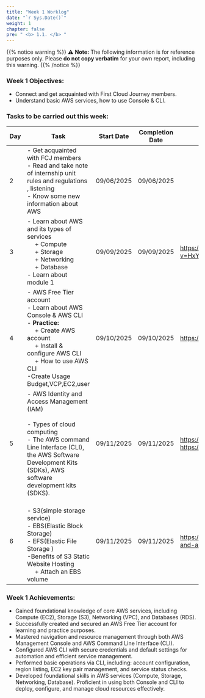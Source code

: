```yaml
---
title: "Week 1 Worklog"
date: "`r Sys.Date()`"
weight: 1
chapter: false
pre: " <b> 1.1. </b> "
---
```

{{% notice warning %}} 
⚠️ **Note:** The following information is for reference purposes only. Please **do not copy verbatim** for your own report, including this warning.
{{% /notice %}}


### Week 1 Objectives:

*  Connect and get acquainted with First Cloud Journey members.
*  Understand basic AWS services, how to use Console & CLI.

### Tasks to be carried out this week:
| Day | Task                                                                                                                                                                                                   | Start Date | Completion Date | Reference Material                        |
| --- | ------------------------------------------------------------------------------------------------------------------------------------------------------------------------------------------------------ | ---------- | --------------- | ----------------------------------------- |
| 2   | - Get acquainted with FCJ members <br> - Read and take note of internship unit rules and regulations , listening  <br> - Know some new information about AWS                                                                                                  | 09/06/2025 | 09/06/2025      | |
| 3   | - Learn about AWS and its types of services <br>&emsp; + Compute <br>&emsp; + Storage <br>&emsp; + Networking <br>&emsp; + Database <br>- Learn about module 1                                                | 09/09/2025 | 09/09/2025      | <https://www.youtube.com/watch?v=HxYZAK1coOI&list=PLahN4TLWtox2a3vElknwzU_urND8hLn1i&index=4> |
| 4   | - AWS Free Tier account <br> - Learn about AWS Console & AWS CLI <br> - **Practice:** <br>&emsp; + Create AWS account <br>&emsp; + Install & configure AWS CLI <br> &emsp; + How to use AWS CLI<br> -Create Usage Budget,VCP,EC2,user | 09/10/2025 | 09/10/2025      | <https://aws.amazon.com/vi/free/free-tier-faqs/#topic-0> |
| 5 | - AWS Identity and Access Management (IAM)<br><br>- Types of cloud computing<br>- The AWS command Line Interface (CLI), the AWS Software Development Kits (SDKs), AWS software development kits (SDKS). | 09/11/2025 | 09/11/2025 | <https://aws.amazon.com/vi/iam/><br><https://www.geeksforgeeks.org/cloud-computing/types-of-cloud/> |
| 6   | <br>- S3(simple storage service) <br> - EBS(Elastic Block Storage)<br>- EFS(Elastic File Storage )<br>-Benefits of S3 Static Website Hosting  <br>&emsp; + Attach an EBS volume                                                                                      | 09/11/2025 | 09/11/2025      | <https://www.geeksforgeeks.org/techtips/difference-between-aws-s3-and-aws-ebs/> |


### Week 1 Achievements:

- Gained foundational knowledge of core AWS services, including Compute (EC2), Storage (S3), Networking (VPC), and Databases (RDS).
- Successfully created and secured an AWS Free Tier account for learning and practice purposes.
- Mastered navigation and resource management through both AWS Management Console and AWS Command Line Interface (CLI).
- Configured AWS CLI with secure credentials and default settings for automation and efficient service management.
- Performed basic operations via CLI, including: account configuration, region listing, EC2 key pair management, and service status checks.
- Developed foundational skills in AWS services (Compute, Storage, Networking, Database). Proficient in using both Console and CLI to deploy, configure, and manage cloud resources effectively.